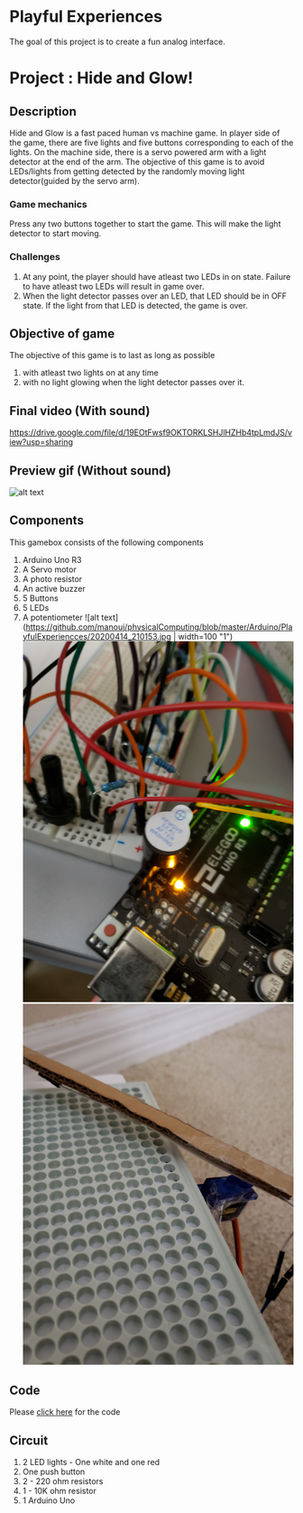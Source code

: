 # Playful Experiences
The goal of this project is to create a fun analog interface. 

# Project : Hide and Glow!

## Description
Hide and Glow is a fast paced human vs machine game. In player side of the game, there are five lights and five buttons corresponding to each of the lights. On the machine side, there is a servo powered arm with a light detector at the end of the arm. 
The objective of this game is to avoid LEDs/lights from getting detected by the randomly moving light detector(guided by the servo arm). 

### Game mechanics
Press any two buttons together to start the game. This will make the light detector to start moving.

### Challenges
1. At any point, the player should have atleast two LEDs in on state. Failure to have atleast two LEDs will result in game over.
2. When the light detector passes over an LED, that LED should be in OFF state. If the light from that LED is detected, the game is over. 

## Objective of game
The objective of this game is to last as long as possible 
1. with atleast two lights on at any time
2. with no light glowing when the light detector passes over it.

## Final video (With sound)
https://drive.google.com/file/d/19EOtFwsf9OKTORKLSHJlHZHb4tpLmdJS/view?usp=sharing

## Preview gif (Without sound)
![alt text](https://github.com/manouj/physicalComputing/blob/master/Arduino/PlayfulExperiencces/final.gif "FinalGif")


## Components
This gamebox consists of the following components
1. Arduino Uno R3
2. A Servo motor
3. A photo resistor
4. An active buzzer
5. 5 Buttons
6. 5 LEDs
7. A potentiometer
 ![alt text](https://github.com/manouj/physicalComputing/blob/master/Arduino/PlayfulExperiencces/20200414_210153.jpg | width=100 "1")
 ![alt text](https://github.com/manouj/physicalComputing/blob/master/Arduino/PlayfulExperiencces/20200414_210309.jpg "2")
 ![alt text](https://github.com/manouj/physicalComputing/blob/master/Arduino/PlayfulExperiencces/20200414_214542.jpg "3")

## Code
Please [click here](https://github.com/manouj/physicalComputing/blob/master/Arduino/horrorEmotion/mylightsculpture.ino) for the code

## Circuit
1. 2 LED lights - One white and one red
2. One push button
3. 2 - 220 ohm resistors
4. 1 - 10K ohm resistor
5. 1 Arduino Uno
